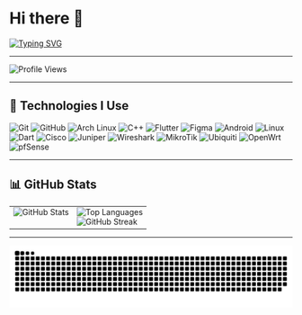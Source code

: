 # Hi there 👋

[![Typing SVG](https://readme-typing-svg.herokuapp.com?font=Courier+New&color=00BFFF&center=false&vCenter=true&width=650&lines=$+neofetch;Name:+Islam+Sayed;....;College:+Modern+Academy+—+Computer+Engineering;....;Languages:+Java,+Dart,+C++;....;Position:+Software+Engineer)](https://git.io/typing-svg)

---

![Profile Views](https://komarev.com/ghpvc/?username=islamsayed0&color=brightgreen&abbreviated=true)

---

## 🚀 Technologies I Use  

![Git](https://img.shields.io/badge/Git-F05032?style=for-the-badge&logo=git&logoColor=white)
![GitHub](https://img.shields.io/badge/GitHub-181717?style=for-the-badge&logo=github&logoColor=white)
![Arch Linux](https://img.shields.io/badge/Arch_Linux-1793D1?style=for-the-badge&logo=arch-linux&logoColor=white)
![C++](https://img.shields.io/badge/C++-00599C?style=for-the-badge&logo=c%2B%2B&logoColor=white)
![Flutter](https://img.shields.io/badge/Flutter-02569B?style=for-the-badge&logo=flutter&logoColor=white)
![Figma](https://img.shields.io/badge/Figma-F24E1E?style=for-the-badge&logo=figma&logoColor=white)
![Android](https://img.shields.io/badge/Android-3DDC84?style=for-the-badge&logo=android&logoColor=white)
![Linux](https://img.shields.io/badge/Linux-FCC624?style=for-the-badge&logo=linux&logoColor=black)
![Dart](https://img.shields.io/badge/Dart-0175C2?style=for-the-badge&logo=dart&logoColor=white)
![Cisco](https://img.shields.io/badge/Cisco-1BA0D7?style=for-the-badge&logo=cisco&logoColor=white)
![Juniper](https://img.shields.io/badge/Juniper-2AAB8E?style=for-the-badge&logo=junipernetworks&logoColor=white)
![Wireshark](https://img.shields.io/badge/Wireshark-1679A7?style=for-the-badge&logo=wireshark&logoColor=white)
![MikroTik](https://img.shields.io/badge/MikroTik-293239?style=for-the-badge&logo=mikrotik&logoColor=white)
![Ubiquiti](https://img.shields.io/badge/Ubiquiti-0559C9?style=for-the-badge&logo=ubiquiti&logoColor=white)
![OpenWrt](https://img.shields.io/badge/OpenWrt-00B5E2?style=for-the-badge&logo=openwrt&logoColor=white)
![pfSense](https://img.shields.io/badge/pfSense-212121?style=for-the-badge&logo=pfsense&logoColor=white)

---
## 📊 GitHub Stats

<table>
  <tr>
    <td valign="top">
      <img src="https://github-readme-stats.vercel.app/api?username=islamsayed0&show_icons=true&theme=blue" alt="GitHub Stats" />
    </td>
    <td valign="top">
      <img src="https://github-readme-stats.vercel.app/api/top-langs/?username=islamsayed0&layout=compact&theme=blue" alt="Top Languages" />
      <br/>
      <img src="https://github-readme-streak-stats.herokuapp.com/?user=islamsayed0&theme=blue" alt="GitHub Streak" />
    </td>
  </tr>
</table>

---

![snake gif](https://github.com/Platane/snk/raw/output/github-contribution-grid-snake.svg)
